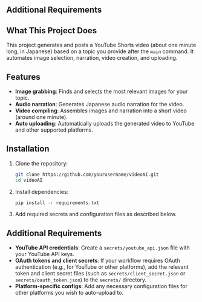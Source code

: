 ## Additional Requirements
## What This Project Does

This project generates and posts a YouTube Shorts video (about one minute long, in Japanese) based on a topic you provide after the `main` command. It automates image selection, narration, video creation, and uploading.

## Features

- **Image grabbing**: Finds and selects the most relevant images for your topic.
- **Audio narration**: Generates Japanese audio narration for the video.
- **Video compiling**: Assembles images and narration into a short video (around one minute).
- **Auto uploading**: Automatically uploads the generated video to YouTube and other supported platforms.

## Installation

1. Clone the repository:
    ```bash
    git clone https://github.com/yourusername/videoAI.git
    cd videoAI
    ```
2. Install dependencies:
    ```bash
    pip install -r requirements.txt
    ```
3. Add required secrets and configuration files as described below.

## Additional Requirements

- **YouTube API credentials**: Create a `secrets/youtube_api.json` file with your YouTube API keys.
- **OAuth tokens and client secrets**: If your workflow requires OAuth authentication (e.g., for YouTube or other platforms), add the relevant token and client secret files (such as `secrets/client_secret.json` or `secrets/oauth_token.json`) to the `secrets/` directory.
- **Platform-specific configs**: Add any necessary configuration files for other platforms you wish to auto-upload to.